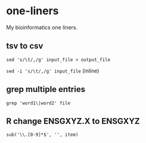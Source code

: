 # one-liners
My bioinformatics one liners.

## tsv to csv
`sed 's/\t/,/g' input_file > output_file`

`sed -i 's/\t/,/g' input_file` (inline)

## grep multiple entries
`grep 'word1\|word2' file`

## R change ENSGXYZ.X to ENSGXYZ
`sub('\\.[0-9]*$', '', item)`
